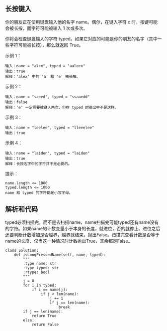 ## 长按键入

你的朋友正在使用键盘输入他的名字 name。偶尔，在键入字符 c 时，按键可能会被长按，而字符可能被输入 1 次或多次。

你将会检查键盘输入的字符 typed。如果它对应的可能是你的朋友的名字（其中一些字符可能被长按），那么就返回 True。

示例 1：

	输入：name = "alex", typed = "aaleex"
	输出：true
	解释：'alex' 中的 'a' 和 'e' 被长按。
示例 2：

	输入：name = "saeed", typed = "ssaaedd"
	输出：false
	解释：'e' 一定需要被键入两次，但在 typed 的输出中不是这样。
示例 3：

	输入：name = "leelee", typed = "lleeelee"
	输出：true
示例 4：

	输入：name = "laiden", typed = "laiden"
	输出：true
	解释：长按名字中的字符并不是必要的。

提示：

	name.length <= 1000
	typed.length <= 1000
	name 和 typed 的字符都是小写字母。

## 解析和代码

typed必须扫描完，而不是去扫描name，name扫描完可能typed还有name没有的字符。如果name的计数变量小于本身的长度，就进位，否的就停止。进位之后还要判断计数增加是否越界，越界就结束，抛出False。扫描完查看计数是否等于name的长度，仅当这一种情况时计数抛出True，其余都是False。

	class Solution:
	    def isLongPressedName(self, name, typed):
	        """
	        :type name: str
	        :type typed: str
	        :rtype: bool
	        """
	        j = 0
	        for i in typed:
	            if i == name[j]:
	                if j < len(name):
	                    j += 1
	                    if j == len(name):
	                        break
	        if j == len(name):
	            return True
	        else:
	            return False
